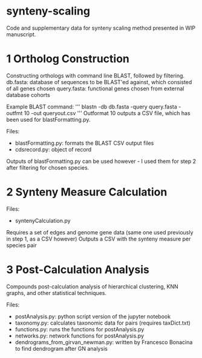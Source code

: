 # synteny-scaling
 
 Code and supplementary data for synteny scaling method presented in WIP manuscript.

 # 1 Ortholog Construction

 Constructing orthologs with command line BLAST, followed by filtering.
 db.fasta: database of sequences to be BLAST'ed against, which consisted of all genes chosen
 query.fasta: functional genes chosen from external database cohorts

 Example BLAST command:
     '''
     blastn -db db.fasta -query query.fasta -outfmt 10 -out queryout.csv
     '''
 Outformat 10 outputs a CSV file, which has been used for blastFormatting.py.

 Files:
 - blastFormatting.py: formats the BLAST CSV output files
 - cdsrecord.py: object of record

 Outputs of blastFormatting.py can be used however - I used them for step 2 after filtering for chosen species. 

 # 2 Synteny Measure Calculation

 Files:
 - syntenyCalculation.py

 Requires a set of edges and genome gene data (same one used previously in step 1, as a CSV however)
 Outputs a CSV with the synteny measure per species pair

 # 3 Post-Calculation Analysis

 Compounds post-calculation analysis of hierarchical clustering, KNN graphs, and other statistical techniques.

 Files:
 - postAnalysis.py: python script version of the jupyter notebook
 - taxonomy.py: calculates taxonomic data for pairs (requires taxDict.txt)
 - functions.py: runs the functions for postAnalysis.py
 - networks.py: network functions for postAnalysis.py
 - dendrograms_from_girvan_newman.py: written by Francesco Bonacina to find dendrogram after GN analysis
